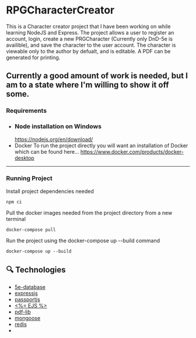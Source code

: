# RPGCharacterCreator

This is a Character creator project that I have been working on while learning NodeJS and Express. The project allows a user to register an account, login, create a new PRGCharacter
(Currently only DnD-5e is availible), and save the character to the user account. The character is viewable only to the author by defualt, and is editable. 
A PDF can be generated for printing.

Currently a good amount of work is needed, but I am to a state where I'm willing to show it off some.
---
### Requirements
- ### Node installation on Windows
  https://nodejs.org/en/download/
- Docker
  To run the project directly you will want an installation of Docker which can be found here...
  https://www.docker.com/products/docker-desktop
---
### Running Project
  Install project dependencies needed
  ```shell
  npm ci
  ```
  Pull the docker images needed from the project directory from a new terminal
  ```shell
  docker-compose pull
  ```
  Run the project using the docker-compose up --build command
  ```shell
  docker-compose up --build
  ```
  
  ## :mag: Technologies ##
  - [5e-database](http://dnd5eapi.co/)
  - [expressjs](https://expressjs.com/)
  - [passportjs](https://www.passportjs.org/)
  - [<%= EJS %>](https://ejs.co/)
  - [pdf-lib](https://pdf-lib.js.org/)
  - [mongoose](https://mongoosejs.com/docs/4.x/)
  - [redis](https://redis.io/)
  - 
  
  
  
